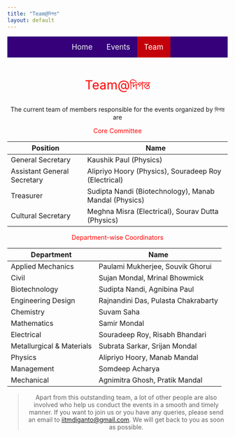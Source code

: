 ```yaml
---
title: "Team@দিগন্ত"
layout: default
---
```


<style>
.topnav {
  background-color: #35007a;
  overflow: hidden;
  display:flex;
  justify-content:center;
}

/* Style the links inside the navigation bar */
.topnav a {
  float: left;
  color: #f2f2f2;
  text-align: center;
  padding: 14px 16px;
  text-decoration: none;
  font-size: 17px;
}

/* Change the color of links on hover */
.topnav a:hover {
  background-color: #ddd;
  color: black;
}

/* Add a color to the active/current link */
.topnav a.active {
  background-color: #c4000a;
  color: white;
}

.stylishtext{
  color: red;
  font-size: 3vw;
}

.stylishtext2{
  color: red;
  font-size: 1.5vw;
}
</style>

<div class="topnav">
<div>
  <a href="index.html">Home</a>
  <a href="events.html">Events</a>
  <a class="active" href="team.html">Team</a>
</div>
</div>
<br>

<div align="center">
<p class="stylishtext"> Team@দিগন্ত </p>
</div>

<p align="center">The current team of members responsible for the events organized by দিগন্ত are</p>

<div align="center">

<p class="stylishtext2"> Core Committee </p>

</div>

<div align="center">

|Position|Name|
|---|---|
| General Secretary | Kaushik Paul (Physics) |
| Assistant General Secretary | Alipriyo Hoory (Physics), Souradeep Roy (Electrical) |
| Treasurer | Sudipta Nandi (Biotechnology), Manab Mandal (Physics) |
| Cultural Secretary | Meghna Misra (Electrical), Sourav Dutta (Physics) |

</div>

<div align="center">

<p class="stylishtext2">Department-wise Coordinators</p>

</div>


<div align="center">

| Department | Name |
|---|---|
| Applied Mechanics | Paulami Mukherjee, Souvik Ghorui |
| Civil | Sujan Mondal, Mrinal Bhowmick |
| Biotechnology | Sudipta Nandi, Agnibina Paul |
| Engineering Design | Rajnandini Das, Pulasta Chakrabarty |
| Chemistry | Suvam Saha |
| Mathematics | Samir Mondal |
| Electrical | Souradeep Roy, Risabh Bhandari |
| Metallurgical & Materials | Subrata Sarkar, Srijan Mondal	|
| Physics | Alipriyo Hoory, Manab Mandal |
| Management | Somdeep Acharya |
| Mechanical | Agnimitra Ghosh, Pratik Mandal |

</div>

> <p align="center">Apart from this outstanding team, a lot of other people are also involved who help us conduct the events in a smooth and timely manner. If you want to join us or you have any queries, please send an email to <a href="mailto:iitmdiganto@gmail.com">iitmdiganto@gmail.com</a>. We will get back to you as soon as possible.</p>